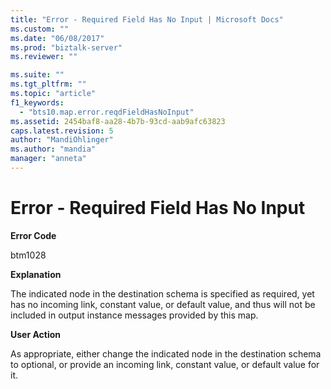 ```yaml
---
title: "Error - Required Field Has No Input | Microsoft Docs"
ms.custom: ""
ms.date: "06/08/2017"
ms.prod: "biztalk-server"
ms.reviewer: ""

ms.suite: ""
ms.tgt_pltfrm: ""
ms.topic: "article"
f1_keywords: 
  - "bts10.map.error.reqdFieldHasNoInput"
ms.assetid: 2454baf8-aa28-4b7b-93cd-aab9afc63823
caps.latest.revision: 5
author: "MandiOhlinger"
ms.author: "mandia"
manager: "anneta"
---
```

# Error - Required Field Has No Input
**Error Code**  
  
 btm1028  
  
 **Explanation**  
  
 The indicated node in the destination schema is specified as required, yet has no incoming link, constant value, or default value, and thus will not be included in output instance messages provided by this map.  
  
 **User Action**  
  
 As appropriate, either change the indicated node in the destination schema to optional, or provide an incoming link, constant value, or default value for it.